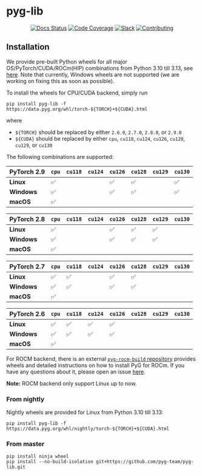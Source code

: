 [contributing-image]: https://img.shields.io/badge/contributions-welcome-brightgreen.svg?style=flat&color=4B26A4
[contributing-url]: https://github.com/pyg-team/pytorch_geometric/blob/master/.github/CONTRIBUTING.md
[coverage-image]: https://codecov.io/gh/pyg-team/pyg-lib/branch/master/graph/badge.svg
[coverage-url]: https://codecov.io/github/pyg-team/pyg-lib?branch=master
[docs-image]: https://readthedocs.org/projects/pyg-lib/badge/?version=latest
[docs-url]: https://pyg-lib.readthedocs.io/en/latest/?badge=latest
[slack-image]: https://img.shields.io/badge/slack-join-white.svg?logo=slack&color=4B26A4
[slack-url]: https://data.pyg.org/slack.html

# pyg-lib

<div align="center">

[![Docs Status][docs-image]][docs-url]
[![Code Coverage][coverage-image]][coverage-url]
[![Slack][slack-image]][slack-url]
[![Contributing][contributing-image]][contributing-url]

</div>

## Installation

We provide pre-built Python wheels for all major OS/PyTorch/CUDA/ROCm(HIP) combinations from Python 3.10 till 3.13, see [here](https://data.pyg.org/whl).
Note that currently, Windows wheels are not supported (we are working on fixing this as soon as possible).

To install the wheels for CPU/CUDA backend, simply run

```
pip install pyg-lib -f https://data.pyg.org/whl/torch-${TORCH}+${CUDA}.html
```

where

* `${TORCH}` should be replaced by either `2.6.0`, `2.7.0`, `2.8.0`, or `2.9.0`
* `${CUDA}` should be replaced by either `cpu`, `cu118`, `cu124`, `cu126`, `cu128`, `cu129`, or `cu130`

The following combinations are supported:

| PyTorch 2.9  | `cpu` | `cu118` | `cu124` | `cu126` | `cu128` | `cu129` | `cu130` |
|--------------|-------|---------|---------|---------|---------|---------|---------|
| **Linux**    | ✅    |         |         | ✅      | ✅      |       | ✅      |
| **Windows**  | ✅    |         |         | ✅      | ✅      |       | ✅      |
| **macOS**    | ✅    |         |         |         |         |        |        |

| PyTorch 2.8  | `cpu` | `cu118` | `cu124` | `cu126` | `cu128` | `cu129` | `cu130` |
|--------------|-------|---------|---------|---------|---------|---------|---------|
| **Linux**    | ✅    |         |         | ✅      | ✅      | ✅      |       |
| **Windows**  | ✅    |         |         | ✅      | ✅      | ✅      |       |
| **macOS**    | ✅    |         |         |         |         |        |        |

| PyTorch 2.7  | `cpu` | `cu118` | `cu124` | `cu126` | `cu128` | `cu129` | `cu130` |
|--------------|-------|---------|---------|---------|---------|---------|---------|
| **Linux**    | ✅    | ✅      |         | ✅      | ✅      |         |       |
| **Windows**  | ✅    | ✅      |         | ✅      | ✅      |         |       |
| **macOS**    | ✅    |         |         |         |         |         |        |

| PyTorch 2.6  | `cpu` | `cu118` | `cu124` | `cu126` | `cu128` | `cu129` | `cu130` |
|--------------|-------|---------|---------|---------|---------|---------|---------|
| **Linux**    | ✅    | ✅      | ✅      | ✅      |         |         |       |
| **Windows**  | ✅    | ✅      | ✅      | ✅      |         |         |       |
| **macOS**    | ✅    |         |         |         |         |         |        |


For ROCM backend, there is an external [`pyg-rocm-build` repository](https://github.com/Looong01/pyg-rocm-build) provides wheels and detailed instructions on how to install PyG for ROCm.
If you have any questions about it, please open an issue [here](https://github.com/Looong01/pyg-rocm-build/issues).

**Note:** ROCM backend only support Linux up to now.

### From nightly

Nightly wheels are provided for Linux from Python 3.10 till 3.13:

```
pip install pyg-lib -f https://data.pyg.org/whl/nightly/torch-${TORCH}+${CUDA}.html
```

### From master

```
pip install ninja wheel
pip install --no-build-isolation git+https://github.com/pyg-team/pyg-lib.git
```
